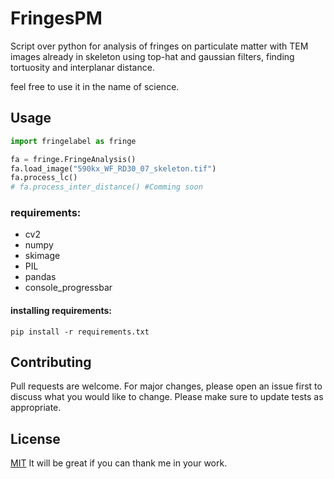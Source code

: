 # FringesPM

Script over python for analysis of fringes on particulate matter with TEM images already in skeleton using top-hat and gaussian filters, finding tortuosity and interplanar distance.

feel free to use it in the name of science.



## Usage

```python
import fringelabel as fringe

fa = fringe.FringeAnalysis()
fa.load_image("590kx_WF_RD30_07_skeleton.tif")
fa.process_lc()
# fa.process_inter_distance() #Comming soon

```
### requirements:
- cv2
- numpy
- skimage
- PIL
- pandas
- console_progressbar 

#### installing requirements:

```
pip install -r requirements.txt
```

## Contributing
Pull requests are welcome. For major changes, please open an issue first to discuss what you would like to change.
Please make sure to update tests as appropriate.

## License
[MIT](https://choosealicense.com/licenses/mit/)
It will be great if you can thank me in your work.
